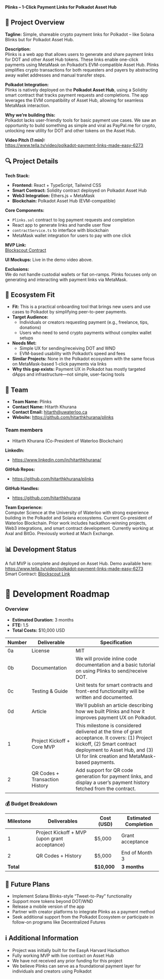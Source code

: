 **Plinks – 1-Click Payment Links for Polkadot Asset Hub**

## 🌟 Project Overview

**Tagline:** Simple, shareable crypto payment links for Polkadot – like Solana Blinks but for Polkadot Asset Hub.

**Description:**  
Plinks is a web app that allows users to generate and share payment links for DOT and other Asset Hub tokens. These links enable one-click payments using MetaMask on Polkadot’s EVM-compatible Asset Hub. Plinks simplifies crypto transactions for both requesters and payers by abstracting away wallet addresses and manual transfer steps.

**Polkadot Integration:**  
Plinks is natively deployed on the **Polkadot Asset Hub**, using a Solidity smart contract that tracks payment requests and completions. The app leverages the EVM compatibility of Asset Hub, allowing for seamless MetaMask interaction.

**Why we’re building this:**  
Polkadot lacks user-friendly tools for basic payment use cases. We saw an opportunity to build something as simple and viral as PayPal.me for crypto, unlocking new utility for DOT and other tokens on the Asset Hub.

**Video Pitch (1 min):**  
https://www.tella.tv/video/polkadot-payment-links-made-easy-6273

## 🔍 Project Details

**Tech Stack:**

- **Frontend:** React + TypeScript, Tailwind CSS  
- **Smart Contract:** Solidity contract deployed on Polkadot Asset Hub  
- **Web3 Integration:** Ethers.js + MetaMask  
- **Blockchain:** Polkadot Asset Hub (EVM-compatible)

**Core Components:**

- `Plinks.sol` contract to log payment requests and completion  
- React app to generate links and handle user flow  
- `contractService.ts` to interface with blockchain  
- MetaMask wallet integration for users to pay with one click

**MVP Link:**  
[Blockscout Contract](https://blockscout-asset-hub.parity-chains-scw.parity.io/address/0x1CdaB5E4Ed70c52B73080CDA83c943790f2eDB95?tab=txs)

**UI Mockups:** Live in the demo video above.

**Exclusions:**  
We do not handle custodial wallets or fiat on-ramps. Plinks focuses only on generating and interacting with payment links via MetaMask.

## 🧩 Ecosystem Fit

- **Fit:** This is a practical onboarding tool that brings new users and use cases to Polkadot by simplifying peer-to-peer payments.  
- **Target Audience:**  
  - Individuals or creators requesting payment (e.g., freelance, tips, donations)  
  - Users who need to send crypto payments without complex wallet setups  
- **Needs Met:**  
  - Simple UX for sending/receiving DOT and WND  
  - EVM-based usability with Polkadot’s speed and fees  
- **Similar Projects:** None in the Polkadot ecosystem with the same focus on MetaMask-based 1-click payments via links  
- **Why this gap exists:** Payment UX in Polkadot has mostly targeted dApps and infrastructure—not simple, user-facing tools

## 👥 Team

- **Team Name:** Plinks  
- **Contact Name:** Hitarth Khurana  
- **Contact Email:** hitarth@uwaterloo.ca
- **Website:** https://github.com/hitarthkhurana/plinks

### Team members

- Hitarth Khurana (Co-President of Waterloo Blockchain)

**LinkedIn:**

- https://www.linkedin.com/in/hitarthkhurana/  

**GitHub Repos:**

- https://github.com/hitarthkhurana/plinks  

**GitHub Handles:**

- https://github.com/hitarthkhurana  

**Team Experience:**  
Computer Science at the University of Waterloo with strong experience building in the Polkadot and Solana ecosystems. Current Co-president of Waterloo Blockchain. Prior work includes hackathon-winning projects, Web3 integrations, and smart contract development. Currently working at Axal and BitGo. Previously worked at Mach Exchange.

## 📊 Development Status

A full MVP is complete and deployed on Asset Hub. Demo available here:  
https://www.tella.tv/video/polkadot-payment-links-made-easy-6273  
Smart Contract: [Blockscout Link](https://blockscout-asset-hub.parity-chains-scw.parity.io/address/0x1CdaB5E4Ed70c52B73080CDA83c943790f2eDB95?tab=txs)

# 📅 Development Roadmap

### Overview

- **Estimated Duration:** 3 months  
- **FTE:** 1.5  
- **Total Costs:** $10,000 USD

| Number | Deliverable | Specification |
| ------ | ----------- | ------------- |
| 0a | License | MIT |
| 0b | Documentation | We will provide inline code documentation and a basic tutorial on using Plinks to send/receive DOT. |
| 0c | Testing & Guide | Unit tests for smart contracts and front-end functionality will be written and documented. |
| 0d | Article | We'll publish an article describing how we built Plinks and how it improves payment UX on Polkadot. |
| 1 | Project Kickoff + Core MVP | This milestone is considered delivered at the time of grant acceptance. It covers: (1) Project kickoff, (2) Smart contract deployment to Asset Hub, and (3) UI for link creation and MetaMask-based payments. |
| 2 | QR Codes + Transaction History | Add support for QR code generation for payment links, and display a user’s payment history fetched from the contract. |

### 💰 Budget Breakdown

| Milestone | Deliverables | Cost (USD) | Estimated Completion |
| --------- | ------------ | ---------- | --------------------- |
| 1 | Project Kickoff + MVP (upon grant acceptance) | $5,000 | Grant acceptance |
| 2 | QR Codes + History | $5,000 | End of Month 3 |
| **Total** |  | **$10,000** | **3 months** |

## 🔮 Future Plans

- Implement Solana Blinks-style “Tweet-to-Pay” functionality  
- Support more tokens beyond DOT/WND  
- Release a mobile version of the app  
- Partner with creator platforms to integrate Plinks as a payment method  
- Seek additional support from the Polkadot Ecosystem or participate in follow-on programs like Decentralized Futures

## ℹ️ Additional Information

- Project was initially built for the EasyA Harvard Hackathon  
- Fully working MVP with live contract on Asset Hub  
- We have not received any prior funding for this project  
- We believe Plinks can serve as a foundational payment layer for individuals and creators using Polkadot
